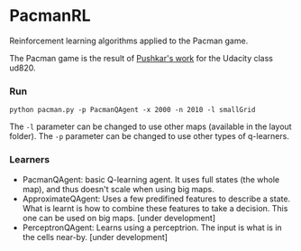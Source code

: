 PacmanRL
========

Reinforcement learning algorithms applied to the Pacman game.

The Pacman game is the result of [Pushkar's work](https://github.com/pushkar/ud820-proj) for the Udacity class ud820.

### Run
```
python pacman.py -p PacmanQAgent -x 2000 -n 2010 -l smallGrid
```
The `-l` parameter can be changed to use other maps (available in the layout folder).
The `-p` parameter can be changed to use other types of q-learners.

### Learners
* PacmanQAgent: basic Q-learning agent. It uses full states (the whole map), and thus doesn't scale when using big maps.
* ApproximateQAgent: Uses a few predifined features to describe a state. What is learnt is how to combine these features to take a decision. This one can be used on big maps. [under development]
* PerceptronQAgent: Learns using a perceptrion. The input is what is in the cells near-by. [under development]
